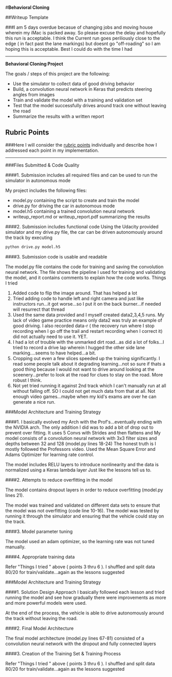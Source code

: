 #**Behavioral Cloning** 

##Writeup Template

###I am 5 days overdue becasue of changing jobs and moving house wherein my iMac is packed away.
So please excuse the delay and hopefully this run is acceptable. I think the Current run goes periliously close to the edge ( in fact past the lane markings) but doesnt go "off-roading" so I am hoping this is acceptable.
Best I could do with the time I had

---

**Behavioral Cloning Project**

The goals / steps of this project are the following:
* Use the simulator to collect data of good driving behavior
* Build, a convolution neural network in Keras that predicts steering angles from images
* Train and validate the model with a training and validation set
* Test that the model successfully drives around track one without leaving the road
* Summarize the results with a written report


[//]: # (Image References)

[image1]: ./examples/placeholder.png "Model Visualization"
[image2]: ./examples/placeholder.png "Grayscaling"
[image3]: ./examples/placeholder_small.png "Recovery Image"
[image4]: ./examples/placeholder_small.png "Recovery Image"
[image5]: ./examples/placeholder_small.png "Recovery Image"
[image6]: ./examples/placeholder_small.png "Normal Image"
[image7]: ./examples/placeholder_small.png "Flipped Image"

## Rubric Points
###Here I will consider the [rubric points](https://review.udacity.com/#!/rubrics/432/view) individually and describe how I addressed each point in my implementation.  

---
###Files Submitted & Code Quality

####1. Submission includes all required files and can be used to run the simulator in autonomous mode

My project includes the following files:
* model.py containing the script to create and train the model
* drive.py for driving the car in autonomous mode
* model.h5 containing a trained convolution neural network 
* writeup_report.md or writeup_report.pdf summarizing the results

####2. Submission includes functional code
Using the Udacity provided simulator and my drive.py file, the car can be driven autonomously around the track by executing 
```sh
python drive.py model.h5
```

####3. Submission code is usable and readable

The model.py file contains the code for training and saving the convolution neural network. The file shows the pipeline I used for training and validating the model, and it contains comments to explain how the code works.
Things I tried
1. Added code to flip the image around. That has helped a lot
2. Tried adding code to handle left and right camera and just like instructors run...it got worse...so I put it on the back burner...if needed will resurrect that thread 
3. Used the same data provided and I myself created data2,3,4,5 runs. My lack of video game practice means only data2 was truly an example of good driving. I also recorded data-r ( the recovery run where I stop recording when I go off the trail and restart recording when I correct it) did not actually need to use it. YET.
4. I had a lot of trouble with the unmarked dirt road...as did a lot of folks...I tried to record a drive lap wherein I hugged the other side lane marking....seems to have helped...a bit.
5. Cropping out even a few slices speeded up the training significantly. I read some people talk about it degrading learning...not so sure if thats a good thing because I would not want to drive around looking at the sceenery...prefer to look at the road for clues to stay on the road. More robust I think.
6. Not yet tried running it against 2nd track which I can't manually run at all without falling off. SO I could not get much data from that at all. Not enough video games...maybe when my kid's exams are over he can generate a nice run.

###Model Architecture and Training Strategy

####1. I basically evolved my Arch with the Prof's...eventually ending with the NVIDIA arch.
The only addition I did was to add a bit of drop out to prevent over fitting.
It uses 5 Convs with Strides and then flattens and 
My model consists of a convolution neural network with 3x3 filter sizes and depths between 32 and 128 (model.py lines 18-24) 
The honest truth is I mostly followed the Professors video.
Used the Mean Square Error and Adams Optimizer for learning rate control.

The model includes RELU layers to introduce nonlinearity and the data is normalized using a Keras lambda layer Just like the lessons tell us to. 

####2. Attempts to reduce overfitting in the model

The model contains dropout layers in order to reduce overfitting (model.py lines 21). 

The model was trained and validated on different data sets to ensure that the model was not overfitting (code line 10-16). The model was tested by running it through the simulator and ensuring that the vehicle could stay on the track.

####3. Model parameter tuning

The model used an adam optimizer, so the learning rate was not tuned manually.

####4. Appropriate training data

Refer "Things I tried " above ( points 3 thru 6 ). I shuffled and split data 80/20 for train/validate...again as the lessons suggested

###Model Architecture and Training Strategy

####1. Solution Design Approach
I basically followed each lesson and tried running the model and see how gradually there were improvements as more and more powerful models were used.

At the end of the process, the vehicle is able to drive autonomously around the track without leaving the road.

####2. Final Model Architecture

The final model architecture (model.py lines 67-81) consisted of a convolution neural network with the dropout and fully connected layers


####3. Creation of the Training Set & Training Process

Refer "Things I tried " above ( points 3 thru 6 ). I shuffled and split data 80/20 for train/validate...again as the lessons suggested
